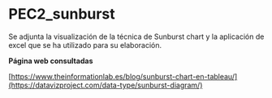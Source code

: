 # PEC2_sunburst

Se adjunta la visualización de la técnica de Sunburst chart y la aplicación de excel que se ha utilizado para su elaboración.

**Página web consultadas**

[https://www.theinformationlab.es/blog/sunburst-chart-en-tableau/](https://datavizproject.com/data-type/sunburst-diagram/)
